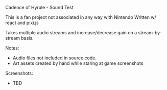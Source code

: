 Cadence of Hyrule - Sound Test

This is a fan project not associated in any way with Nintendo
Written w/ react and pixi.js

Takes multiple audio streams and increase/decrease gain on a stream-by-stream basis.

Notes: 
 - Audio files not included in source code.
 - Art assets created by hand while staring at game screenshots


 Screenshots:
  - TBD